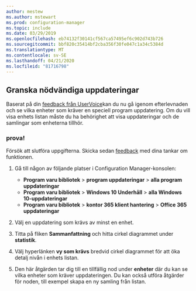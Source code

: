 ```yaml
---
author: mestew
ms.author: mstewart
ms.prod: configuration-manager
ms.topic: include
ms.date: 03/29/2019
ms.openlocfilehash: eb74132f30141cf567ca57495ef6c902d743b726
ms.sourcegitcommit: bbf820c35414bf2cba356f30fe047c1a34c5384d
ms.translationtype: MT
ms.contentlocale: sv-SE
ms.lasthandoff: 04/21/2020
ms.locfileid: "81716798"
---
```

## <a name="drill-through-required-updates"></a><a name="bkmk_req-updates"></a>Granska nödvändiga uppdateringar

<!--4224414-->

Baserat på din [feedback från UserVoice](https://configurationmanager.uservoice.com/forums/300492-ideas/suggestions/19765630-show-machines-within-console-that-require-updates)kan du nu gå igenom efterlevnaden och se vilka enheter som kräver en speciell program uppdatering. Om du vill visa enhets listan måste du ha behörighet att visa uppdateringar och de samlingar som enheterna tillhör.  

### <a name="try-it-out"></a>prova!

Försök att slutföra uppgifterna. Skicka sedan [feedback](../../../../understand/find-help.md#product-feedback) med dina tankar om funktionen.

1. Gå till någon av följande platser i Configuration Manager-konsolen:

   - **Program varu bibliotek** > **program uppdateringar** > **alla program uppdateringar**
   - **Program varu bibliotek** > **Windows 10 Underhåll** > **alla Windows 10-uppdateringar**
   - **Program varu bibliotek** > **kontor 365 klient hantering** > **Office 365 uppdateringar**

1. Välj en uppdatering som krävs av minst en enhet.
1. Titta på fliken **Sammanfattning** och hitta cirkel diagrammet under **statistik**.
1. Välj hyperlänken **vy som krävs** bredvid cirkel diagrammet för att öka detalj nivån i enhets listan.
1. Den här åtgärden tar dig till en tillfällig nod under **enheter** där du kan se vilka enheter som kräver uppdateringen. Du kan också utföra åtgärder för noden, till exempel skapa en ny samling från listan.

